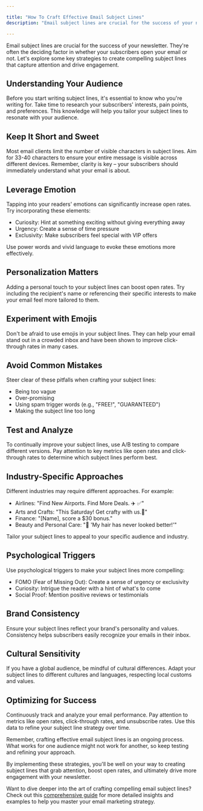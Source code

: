 ```yaml
---

title: "How To Craft Effective Email Subject Lines"
description: "Email subject lines are crucial for the success of your newsletter. They're often the deciding factor in whether your subscribers open your email or not. Let's explore.."

---
```


Email subject lines are crucial for the success of your newsletter. They're often the deciding factor in whether your subscribers open your email or not. Let's explore some key strategies to create compelling subject lines that capture attention and drive engagement.


## Understanding Your Audience

Before you start writing subject lines, it's essential to know who you're writing for. Take time to research your subscribers' interests, pain points, and preferences. This knowledge will help you tailor your subject lines to resonate with your audience.


## Keep It Short and Sweet

Most email clients limit the number of visible characters in subject lines. Aim for 33-40 characters to ensure your entire message is visible across different devices. Remember, clarity is key – your subscribers should immediately understand what your email is about.


## Leverage Emotion

Tapping into your readers' emotions can significantly increase open rates. Try incorporating these elements:

- Curiosity: Hint at something exciting without giving everything away
- Urgency: Create a sense of time pressure
- Exclusivity: Make subscribers feel special with VIP offers

Use power words and vivid language to evoke these emotions more effectively.


## Personalization Matters

Adding a personal touch to your subject lines can boost open rates. Try including the recipient's name or referencing their specific interests to make your email feel more tailored to them.


## Experiment with Emojis

Don't be afraid to use emojis in your subject lines. They can help your email stand out in a crowded inbox and have been shown to improve click-through rates in many cases.


## Avoid Common Mistakes

Steer clear of these pitfalls when crafting your subject lines:

- Being too vague
- Over-promising
- Using spam trigger words (e.g., "FREE!", "GUARANTEED")
- Making the subject line too long


## Test and Analyze

To continually improve your subject lines, use A/B testing to compare different versions. Pay attention to key metrics like open rates and click-through rates to determine which subject lines perform best.


## Industry-Specific Approaches

Different industries may require different approaches. For example:

- Airlines: "Find New Airports. Find More Deals. ✈️ ✅"
- Arts and Crafts: "This Saturday! Get crafty with us.🍷"
- Finance: "[Name], score a $30 bonus."
- Beauty and Personal Care: "🚿 'My hair has never looked better!'"

Tailor your subject lines to appeal to your specific audience and industry.


## Psychological Triggers

Use psychological triggers to make your subject lines more compelling:

- FOMO (Fear of Missing Out): Create a sense of urgency or exclusivity
- Curiosity: Intrigue the reader with a hint of what's to come
- Social Proof: Mention positive reviews or testimonials


## Brand Consistency

Ensure your subject lines reflect your brand's personality and values. Consistency helps subscribers easily recognize your emails in their inbox.


## Cultural Sensitivity

If you have a global audience, be mindful of cultural differences. Adapt your subject lines to different cultures and languages, respecting local customs and values.


## Optimizing for Success

Continuously track and analyze your email performance. Pay attention to metrics like open rates, click-through rates, and unsubscribe rates. Use this data to refine your subject line strategy over time.


Remember, crafting effective email subject lines is an ongoing process. What works for one audience might not work for another, so keep testing and refining your approach.

By implementing these strategies, you'll be well on your way to creating subject lines that grab attention, boost open rates, and ultimately drive more engagement with your newsletter.

Want to dive deeper into the art of crafting compelling email subject lines? Check out this [comprehensive guide](https://blog.beehiiv.com/p/professional-email-subject-line-guide) for more detailed insights and examples to help you master your email marketing strategy.